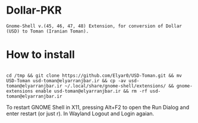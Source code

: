 # Dollar-PKR
```
Gnome-Shell v.(45, 46, 47, 48) Extension, for conversion of Dollar (USD) to Toman (Iranian Toman).

```
# How to install
```

cd /tmp && git clone https://github.com/Elyar0/USD-Toman.git && mv USD-Toman usd-toman@elyarranjbar.ir && cp -av usd-toman@elyarranjbar.ir ~/.local/share/gnome-shell/extensions/ && gnome-extensions enable usd-toman@elyarranjbar.ir && rm -rf usd-toman@elyarranjbar.ir

```
To restart GNOME Shell in X11, pressing Alt+F2 to open the Run Dialog and enter restart 
(or just r). 
In Wayland Logout and Login agaian.
